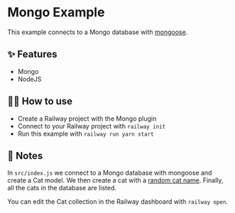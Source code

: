 # Mongo Example

This example connects to a Mongo database with
[mongoose](https://mongoosejs.com/).

## ✨ Features

- Mongo
- NodeJS

## 💁‍♀️ How to use

- Create a Railway project with the Mongo plugin
- Connect to your Railway project with `railway init`
- Run this example with `railway run yarn start`

## 📝 Notes

In `src/index.js` we connect to a Mongo database with mongoose and create a Cat
model. We then create a cat with a [random cat
name](https://www.npmjs.com/package/cat-names). Finally, all the cats in the
database are listed.

You can edit the Cat collection in the Railway dashboard with `railway open`.
